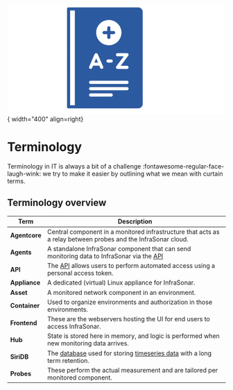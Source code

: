 ![Terminology](../images/application_terminology.png){ width="400" align=right}

# Terminology

Terminology in IT is always a bit of a challenge :fontawesome-regular-face-laugh-wink:
 we try to make it easier by outlining what we mean with curtain terms.

## Terminology overview

Term           | Description
---------------|----------------------------------------------------------
**Agentcore**  | Central component in a monitored infrastructure that acts as a relay between probes and the InfraSonar cloud.
**Agents**     | A standalone InfraSonar component that can send monitoring data to InfraSonar via the [API](../../api/overview)
**API**        | The [API](../../api/overview) allows users to perform automated access using a personal access token.
**Appliance**  | A dedicated (virtual) Linux appliance for InfraSonar.
**Asset**      | A monitored network component in an environment.
**Container**  | Used to organize environments and authorization in those environments.
**Frontend**   | These are the webservers hosting the UI for end users to access InfraSonar.
**Hub**        | State is stored here in memory, and logic is performed when new monitoring data arrives.
**SiriDB**     | The [database](https://siridb.com) used for storing [timeseries data](https://en.wikipedia.org/wiki/Time_series) with a long term retention.
**Probes**     | These perform the actual measurement and are tailored per monitored component.